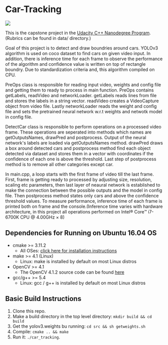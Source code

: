 # Car-Tracking

<img src="data/detected_cars.gif"/>

This is the capstone project in the [Udacity C++ Nanodegree Program](https://www.udacity.com/course/c-plus-plus-nanodegree--nd213). (Rubrics can be found in data/ directory.)

Goal of this project is to detect and draw boundries around cars. YOLOv3 algorithm is used on coco dataset to find cars on given video input. In addition, there is inference time for each frame to observe the performance of the algorithm and confidence value is written on top of rectangle boundry. Due to standardization criteria and, this algorithm compiled on CPU.

PreOps class is responsible for reading input video, weights and config file and getting them to ready to process in main function. PreOps contains getLabels, readVideo and networkLoader. getLabels reads lines from file and stores the labels in a string vector. readVideo creates a VideoCapture object from video file. Lastly networkLoader reads the weight and config file and sets the pretrained neural network w.r.t weights and netwotk model in config file.

DetectCar class is responsible to perform operations on a processed video frame. These operations are seperated into methods which names are getOutputsNames, drawPred and postprocess. Output of the neural network's labels are loaded via getOutputsNames method. drawPred draws a box around detected cars and postprocess method find each object detected via dataset and stores them in a vector with coordinates if the confidence of each one is above the threshold. Last step of postprocess method is to remove all other categories except car.

In main.cpp, a loop starts with the first frame of video till the last frame. First, frame is getting ready to processed by adjusting size, resolution, scaling etc parameters, then last layer of neaural network is established to make the connection between the possible outputs and the model in config file. Then postprocess method states only cars and above the confidence threshold values. To measure performance, inference time of each frame is printed both on frame and the console.(Inference time varies with hardware architecture, in this project all operations performed on Intel® Core™ i7-6700K CPU @ 4.00GHz × 8)

## Dependencies for Running on Ubuntu 16.04 OS
* cmake >= 3.11.2
  * All OSes: [click here for installation instructions](https://cmake.org/install/)
* make >= 4.1 (Linux)
  * Linux: make is installed by default on most Linux distros
* OpenCV >= 4.1
  * The OpenCV 4.1.2 source code can be found [here](https://github.com/opencv/opencv/tree/4.1.0)
* gcc/g++ >= 5.4
  * Linux: gcc / g++ is installed by default on most Linux distros

## Basic Build Instructions

1. Clone this repo.
2. Make a build directory in the top level directory: `mkdir build && cd build`
3. Get the yolov3.weights bu running: `cd src && sh getweights.sh`
4. Compile: `cmake .. && make`
5. Run it: `./car_tracking`.

